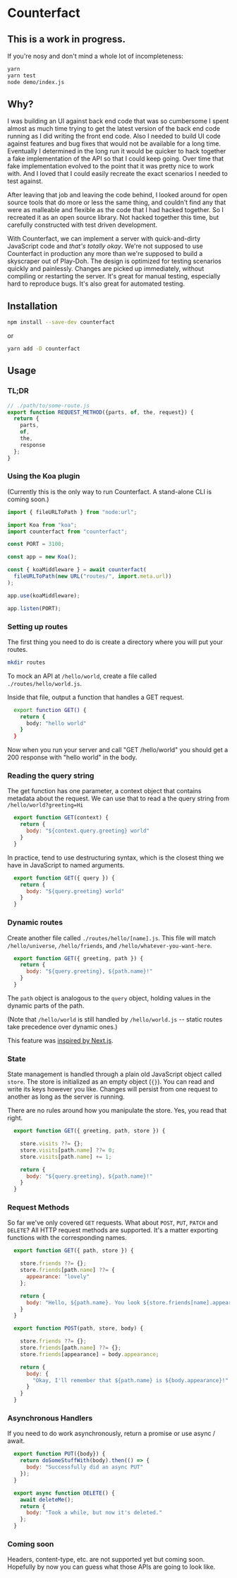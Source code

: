 # Counterfact

## This is a work in progress.

If you're nosy and don't mind a whole lot of incompleteness:

```sh
yarn
yarn test
node demo/index.js
```

## Why?

I was building an UI against back end code that was so cumbersome I spent almost as much time trying to get the latest version of the back end code running as I did writing the front end code. Also I needed to build UI code against features and bug fixes that would not be available for a long time. Eventually I determined in the long run it would be quicker to hack together a fake implementation of the API so that I could keep going. Over time that fake implementation evolved to the point that it was pretty nice to work with. And I loved that I could easily recreate the exact scenarios I needed to test against.

After leaving that job and leaving the code behind, I looked around for open source tools that do more or less the same thing, and couldn't find any that were as malleable and flexible as the code that I had hacked together. So I recreated it as an open source library. Not hacked together this time, but carefully constructed with test driven development.

With Counterfact, we can implement a server with quick-and-dirty JavaScript code and _that's totally okay_. We're not supposed to use Counterfact in production any more than we're supposed to build a skyscraper out of Play-Doh. The design is optimized for testing scenarios quickly and painlessly. Changes are picked up immediately, without compiling or restarting the server. It's great for manual testing, especially hard to reproduce bugs. It's also great for automated testing.

## Installation

```sh
npm install --save-dev counterfact
```

or

```sh
yarn add -D counterfact
```

## Usage

### TL;DR

```js
// ./path/to/some-route.js
export function REQUEST_METHOD({parts, of, the, request}) {
  return {
    parts,
    of,
    the,
    response
  };
}
```

### Using the Koa plugin

(Currently this is the only way to run Counterfact. A stand-alone CLI is coming soon.)

```js
import { fileURLToPath } from "node:url";

import Koa from "koa";
import counterfact from "counterfact";

const PORT = 3100;

const app = new Koa();

const { koaMiddleware } = await counterfact(
  fileURLToPath(new URL("routes/", import.meta.url))
);

app.use(koaMiddleware);

app.listen(PORT);
```

### Setting up routes

The first thing you need to do is create a directory where you will put your routes.

```sh
mkdir routes
```

To mock an API at `/hello/world`, create a file called `./routes/hello/world.js`.

Inside that file, output a function that handles a GET request.

```sh
  export function GET() {
    return {
      body: "hello world"
    }
  }
```

Now when you run your server and call "GET /hello/world" you should get a 200 response with "hello world" in the body.

### Reading the query string

The get function has one parameter, a context object that contains metadata about the request. We can use that to read a the query string from `/hello/world?greeting=Hi`

```js
  export function GET(context) {
    return {
      body: "${context.query.greeting} world"
    }
  }
```

In practice, tend to use destructuring syntax, which is the closest thing we have in JavaScript to named arguments.

```js
  export function GET({ query }) {
    return {
      body: "${query.greeting} world"
    }
  }
```

### Dynamic routes

Create another file called `./routes/hello/[name].js`. This file will match `/hello/universe`, `/hello/friends`, and `/hello/whatever-you-want-here`.

```js
  export function GET({ greeting, path }) {
    return {
      body: "${query.greeting}, ${path.name}!"
    }
  }
```

The `path` object is analogous to the `query` object, holding values in the dynamic parts of the path.

(Note that `/hello/world` is still handled by `/hello/world.js` -- static routes take precedence over dynamic ones.)

This feature was [inspired by Next.js](https://nextjs.org/docs/routing/dynamic-routes).

### State

State management is handled through a plain old JavaScript object called `store`. The store is initialized as an empty object (`{}`). You can read and write its keys however you like. Changes will persist from one request to another as long as the server is running.

There are no rules around how you manipulate the store. Yes, you read that right.

```js
  export function GET({ greeting, path, store }) {

    store.visits ??= {};
    store.visits[path.name] ??= 0;
    store.visits[path.name] += 1;

    return {
      body: "${query.greeting}, ${path.name}!"
    }
  }
```

### Request Methods

So far we've only covered `GET` requests. What about `POST`, `PUT`, `PATCH` and `DELETE`? All HTTP request methods are supported. It's a matter exporting functions with the corresponding names.

```js
  export function GET({ path, store }) {

    store.friends ??= {};
    store.friends[path.name] ??= {
      appearance: "lovely"
    };

    return {
      body: "Hello, ${path.name}. You look ${store.friends[name].appearance} today!"
    }
  }

  export function POST(path, store, body) {

    store.friends ??= {};
    store.friends[path.name] ??= {};
    store.friends[appearance] = body.appearance;

    return {
      body: {
        "Okay, I'll remember that ${path.name} is ${body.appearance}!"
      }
    }
  }
```

### Asynchronous Handlers

If you need to do work asynchronously, return a promise or use async / await.

```js
  export function PUT({body}) {
    return doSomeStuffWith(body).then(() => {
      body: "Successfully did an async PUT"
    });
  }

  export async function DELETE() {
    await deleteMe();
    return {
      body: "Took a while, but now it's deleted."
    };
  }
```

### Coming soon

Headers, content-type, etc. are not supported yet but coming soon. Hopefully by now you can guess what those APIs are going to look like.
